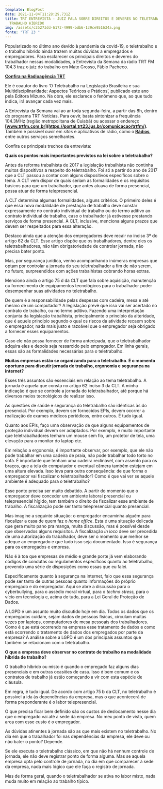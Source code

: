 ```yaml
---
template: BlogPost
date: 2021-11-04T11:28:29.731Z
title: TRT ENTREVISTA - JUIZ FALA SOBRE DIREITOS E DEVERES NO TELETRABALHO E
  TRABALHO HÍBRIDO
img: /assets/c25273dd-6172-4999-bdb6-139ce951634a.png
fonte: "TRT 23 "
---
```

Popularizado no último ano devido à pandemia da covid-19, o teletrabalho e o trabalho híbrido ainda trazem muitas dúvidas a empregados e empregadores. Para esclarecer os principais direitos e deveres do trabalhador nessas modalidades, a Entrevista da Semana da rádio TRT FM 104.3 traz o juiz do trabalho em Mato Grosso, Fábio Pacheco.

**[Confira na Radioagência TRT](https://portal.trt23.jus.br/portal/radioag%C3%AAncia-trt/telerabalho-e-trabalho-h%C3%ADbrido-f%C3%A1bio-pacheco)**

Ele é coautor do livro ‘O Teletrabalho na Legislação Brasileira e sua Multidisciplinaridade: Aspectos Teóricos e Práticos’, publicado este ano pela Editora Mizuno. Na obra, ele esclarece o fenômeno que, ao que tudo indica, irá avançar cada vez mais.

A Entrevista da Semana vai ao ar toda segunda-feira, a partir das 8h, dentro do programa TRT Notícias. Para ouvir, basta sintonizar a frequência 104.3MHz (região metropolitana de Cuiabá) ou acessar o endereço **[www.trtfm.com.br](https://portal.trt23.jus.br/comunicacao/trtfm/)**. Também é possível ouvir em *sites* e aplicativos de rádio, como o **[Rádios](https://www.radios.com.br/)**, entre outros serviços semelhantes.

Confira os principais trechos da entrevista:

**Quais os pontos mais importantes previstos na lei sobre o teletrabalho?**

Antes da reforma trabalhista de 2017 a legislação trabalhista não continha muitos dispositivos a respeito do teletrabalho. Foi só a partir do ano de 2017 que a CLT passou a contar com alguns dispositivos específicos sobre o tema. A CLT vem dispor de quais seriam as formalidades e os requisitos básicos para que um trabalhador, que antes atuava de forma presencial, possa atuar de forma telepresencial.

A CLT determina algumas formalidades, alguns critérios. O primeiro deles é que essa nova modalidade de prestação de trabalho deve constar expressamente no contrato individual de trabalho ou do termo aditivo ao contrato individual de trabalho, caso o trabalhador já estivesse prestando serviços de forma presencial. A CLT, inclusive, menciona alguns prazos que devem ser respeitados para essa alteração.

Destaco ainda que a atenção dos empregadores deve recair no inciso 3º do artigo 62 da CLT. Esse artigo dispõe que os trabalhadores, dentre eles os teletrabalhadores, não têm obrigatoriedade de controlar jornada, não precisa bater ponto.

Mas, por segurança jurídica, venho acompanhando inúmeras empresas que optam por controlar a jornada do seu teletrabalhador a fim de não serem, no futuro, surpreendidos com ações trabalhistas cobrando horas extras.

Menciono ainda o artigo 75 d da CLT que fala sobre aquisição, manutenção ou fornecimento de equipamentos tecnológicos para o trabalhador poder desempenhar suas atividades no teletrabalho.

De quem é a responsabilidade pelas despesas com cadeira, mesa e até mesmo de um computador? A legislação prevê que isso vai ser acertado no contrato de trabalho, ou no termo aditivo. Fazendo uma interpretação conjunta da legislação trabalhista, principalmente o princípio da alteridade, que é aquele princípio segundo o qual os riscos da atividade recaem sobre o empregador, nada mais justo e razoável que o empregador seja obrigado a fornecer esses equipamentos.

Caso ele não possa fornecer de forma antecipada, que o teletrabalhador adquira eles e depois seja ressarcido pelo empregador. Em linha gerais, essas são as formalidades necessárias para o teletrabalho.

**Muitas empresas estão se organizando para o teletrabalho. É o momento oportuno para discutir jornada de trabalho, ergonomia e segurança na internet?**

Esses três assuntos são essenciais em relação ao tema teletrabalho. A jornada é aquela que consta no artigo 62 inciso 3 da CLT. A minha indicação é que se controle a jornada do teletrabalhador, até porque há diversos meios tecnológicos de realizar isso.

As questões de saúde e segurança do teletrabalho são idênticas às do presencial. Por exemplo, devem ser fornecidos EPIs, devem ocorrer a realização de exames médicos periódicos, entre outros. É tudo igual.

Quanto aos EPIs, faço uma observação de que alguns equipamentos de proteção individual devem ser adaptados. Por exemplo, é muito importante que teletrabalhadores tenham um mouse sem fio, um protetor de tela, uma elevação para o monitor do laptop etc.

Em relação a ergonomia, é importante observar, por exemplo, que ele não pode trabalhar em uma cadeira de praia, não pode trabalhar todo torto no sofá. É importante que tenham uma cadeira reclinável, com assento para os braços, que a tela do computador e eventual câmera também estejam em uma altura elevada. Isso leva para outra consequência: de que forma o empregador vai fiscalizar o teletrabalhador? Como é que vai ver se aquele ambiente é adequado para o teletrabalho?

Esse ponto precisa ser muito debatido. A partir do momento que o empregador deve conceder um ambiente laboral presencial ou telepresencial hígido, tem também o direito de fiscalizar esse ambiente de trabalho. A fiscalização pode ser tanto telepresencial quanto presencial.

Mas imagine a seguinte situação: o empregador encaminha alguém para fiscalizar a casa de quem faz o *home office*. Esta é uma situação delicada que gera muito pano pra manga, muita discussão, mas é possível desde que observados alguns requisitos. A fiscalização *in loco* deve ser precedida de uma autorização do trabalhador, deve ser o momento que melhor se adeque ao empregado e que tudo isso seja documentado. Isso é segurança para os empregados e empresa.

Não é à toa que empresas de médio e grande porte já vem elaborando códigos de condutas ou regulamentos específicos quanto ao teletrabalho, prevendo uma série de disposições como essas que eu falei.

Especificamente quanto à segurança na internet, falo que essa segurança pode ser tanto de outras pessoas quanto informações do próprio empregado e do empregador. Aqui se abre a discussão para o cyberbullying, para o assédio moral virtual, para o *techno stress,* para o vício em tecnologia e, acima de tudo, para a Lei Geral de Proteção de Dados.

A LGPD é um assunto muito discutido hoje em dia. Todos os dados que os empregados cuidam, sejam dados de pessoas físicas, circulam muitas vezes por laptops, computadores de mesa pessoais dos trabalhadores. Como é que está ocorrendo na empresa esse tratamento de dados e como está ocorrendo o tratamento de dados dos empregados por parte da empresa? A análise sobre a LGPD é um dos principais assuntos que também se relacionam com o teletrabalho.

**O que a empresa deve observar no contrato de trabalho na modalidade híbrida de trabalho?**

O trabalho híbrido ou misto é quando o empregado faz alguns dias presenciais e em outras ocasiões de casa. Isso é bem comum e os contratos de trabalho já estão começando a vir com esta espécie de cláusula.

Em regra, é tudo igual. De acordo com artigo 75 b da CLT, no teletrabalho é possível a ida às dependências da empresa, mas o que acontecerá de forma preponderante é o labor telepresencial.

O que precisa ficar bem definido são os custos de deslocamento nesse dia que o empregado vai até a sede da empresa. No meu ponto de vista, quem arca com esse custo é o empregador.

As dúvidas atinentes à jornada são as que mais existem no teletrabalho. No dia em que o trabalhador foi nas dependências da empresa, ele deve ou não bater o ponto? Depende.

Se ele executa o teletrabalho clássico, em que não há nenhum controle de jornada, ele não deve registrar ponto de forma alguma. Mas se aquela empresa opta pelo controle de jornada, no dia em que comparecer à sede da empresa, nada mais lógico que ele faça o registro de jornada.

Mas de forma geral, quando o teletrabalhador se ativa no labor misto, nada muda muito em relação ao trabalho típico.